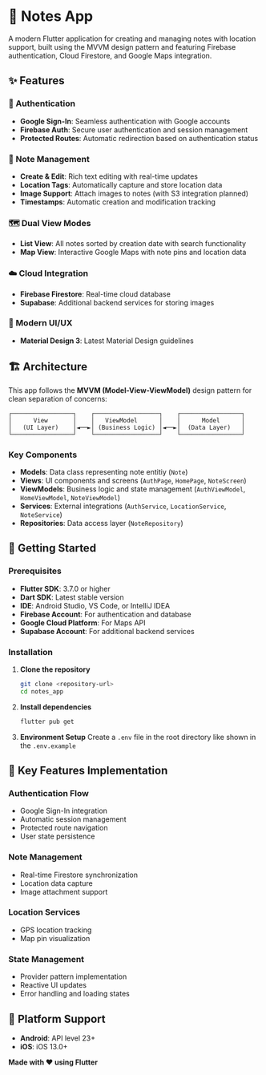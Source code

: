# 📝 Notes App

A modern Flutter application for creating and managing notes with location support, built using the MVVM design pattern and featuring Firebase authentication, Cloud Firestore, and Google Maps integration.

## ✨ Features

### 🔐 Authentication

- **Google Sign-In**: Seamless authentication with Google accounts
- **Firebase Auth**: Secure user authentication and session management
- **Protected Routes**: Automatic redirection based on authentication status

### 📝 Note Management

- **Create & Edit**: Rich text editing with real-time updates
- **Location Tags**: Automatically capture and store location data
- **Image Support**: Attach images to notes (with S3 integration planned)
- **Timestamps**: Automatic creation and modification tracking

### 🗺️ Dual View Modes

- **List View**: All notes sorted by creation date with search functionality
- **Map View**: Interactive Google Maps with note pins and location data

### ☁️ Cloud Integration

- **Firebase Firestore**: Real-time cloud database
- **Supabase**: Additional backend services for storing images

### 🎨 Modern UI/UX

- **Material Design 3**: Latest Material Design guidelines

## 🏗️ Architecture

This app follows the **MVVM (Model-View-ViewModel)** design pattern for clean separation of concerns:

```
┌─────────────────┐    ┌──────────────────┐    ┌─────────────────┐
│      View       │    │   ViewModel      │    │      Model      │
│   (UI Layer)    │◄──►│ (Business Logic) │◄──►│  (Data Layer)   │
└─────────────────┘    └──────────────────┘    └─────────────────┘
```

### Key Components

- **Models**: Data class representing note entitiy (`Note`)
- **Views**: UI components and screens (`AuthPage`, `HomePage`, `NoteScreen`)
- **ViewModels**: Business logic and state management (`AuthViewModel`, `HomeViewModel`, `NoteViewModel`)
- **Services**: External integrations (`AuthService`, `LocationService`, `NoteService`)
- **Repositories**: Data access layer (`NoteRepository`)

## 🚀 Getting Started

### Prerequisites

- **Flutter SDK**: 3.7.0 or higher
- **Dart SDK**: Latest stable version
- **IDE**: Android Studio, VS Code, or IntelliJ IDEA
- **Firebase Account**: For authentication and database
- **Google Cloud Platform**: For Maps API
- **Supabase Account**: For additional backend services

### Installation

1. **Clone the repository**

   ```bash
   git clone <repository-url>
   cd notes_app
   ```

2. **Install dependencies**

   ```bash
   flutter pub get
   ```

3. **Environment Setup**
   Create a `.env` file in the root directory like shown in the `.env.example`

## 🎯 Key Features Implementation

### Authentication Flow

- Google Sign-In integration
- Automatic session management
- Protected route navigation
- User state persistence

### Note Management

- Real-time Firestore synchronization
- Location data capture
- Image attachment support

### Location Services

- GPS location tracking
- Map pin visualization

### State Management

- Provider pattern implementation
- Reactive UI updates
- Error handling and loading states

## 📱 Platform Support

- **Android**: API level 23+
- **iOS**: iOS 13.0+

**Made with ❤️ using Flutter**
